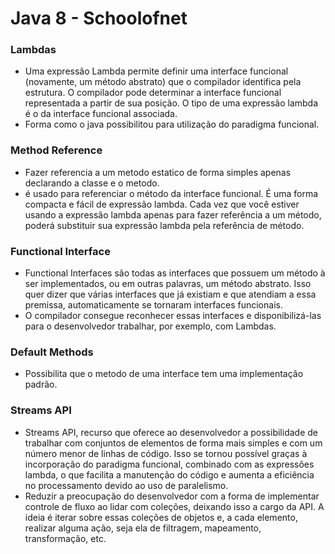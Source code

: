 # Java 8 - Schoolofnet

### Lambdas
- Uma expressão Lambda permite definir uma interface funcional (novamente, um método abstrato) que o compilador identifica pela estrutura. O compilador pode determinar a interface funcional representada a partir de sua posição. O tipo de uma expressão lambda é o da interface funcional associada.
- Forma como o java possibilitou para utilização do paradigma 
funcional.

### Method Reference
- Fazer referencia a um metodo estatico de forma simples apenas declarando a classe e o metodo.
- é usado para referenciar o método da interface funcional. É uma forma compacta e fácil de expressão lambda. Cada vez que você estiver usando a expressão lambda apenas para fazer referência a um método, poderá substituir sua expressão lambda pela referência de método.

### Functional Interface
- Functional Interfaces são todas as interfaces que possuem um método à ser implementados, ou em outras palavras, um método abstrato. Isso quer dizer que várias interfaces que já existiam e que atendiam a essa premissa, automaticamente se tornaram interfaces funcionais. 
- O compilador consegue reconhecer essas interfaces e disponibilizá-las para o desenvolvedor trabalhar, por exemplo, com Lambdas.

### Default Methods
- Possibilita que o metodo de uma interface tem uma implementação padrão.

### Streams API
- Streams API, recurso que oferece ao desenvolvedor a possibilidade de trabalhar com conjuntos de elementos de forma mais simples e com um número menor de linhas de código. Isso se tornou possível graças à incorporação do paradigma funcional, combinado com as expressões lambda, o que facilita a manutenção do código e aumenta a eficiência no processamento devido ao uso de paralelismo.
- Reduzir a preocupação do desenvolvedor com a forma de implementar controle de fluxo ao lidar com coleções, deixando isso a cargo da API. A ideia é iterar sobre essas coleções de objetos e, a cada elemento, realizar alguma ação, seja ela de filtragem, mapeamento, transformação, etc.

